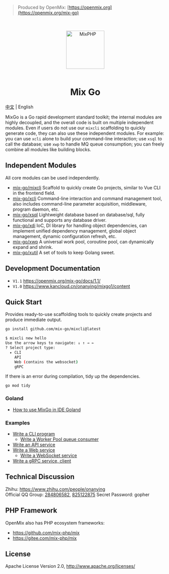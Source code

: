 > Produced by OpenMix: [https://openmix.org](https://openmix.org/mix-go)

<p align="center">
    <br>
    <br>
    <img src="https://openmix.org/static/image/logo_go.png" width="120" alt="MixPHP">
    <br>
    <br>
</p>

<h1 align="center">Mix Go</h1>

[中文](README_CN.md) | English

MixGo is a Go rapid development standard toolkit; the internal modules are highly decoupled, and the overall code is built on multiple independent modules. Even if users do not use our `mixcli` scaffolding to quickly generate code, they can also use these independent modules. For example: you can use `xcli` alone to build your command-line interaction; use `xsql` to call the database; use `xwp` to handle MQ queue consumption; you can freely combine all modules like building blocks.

## Independent Modules

All core modules can be used independently.

- [mix-go/mixcli](src/mixcli) Scaffold to quickly create Go projects, similar to Vue CLI in the frontend field.
- [mix-go/xcli](src/xcli) Command-line interaction and command management tool, also includes command-line parameter acquisition, middleware, program daemon, etc.
- [mix-go/xsql](src/xsql) Lightweight database based on database/sql, fully functional and supports any database driver.
- [mix-go/xdi](src/xdi) IoC, DI library for handling object dependencies, can implement unified dependency management, global object management, dynamic configuration refresh, etc.
- [mix-go/xwp](src/xwp) A universal work pool, coroutine pool, can dynamically expand and shrink.
- [mix-go/xutil](src/xutil) A set of tools to keep Golang sweet.

## Development Documentation

- `V1.1` https://openmix.org/mix-go/docs/1.1/
- `V1.0` https://www.kancloud.cn/onanying/mixgo1/content

## Quick Start

Provides ready-to-use scaffolding tools to quickly create projects and produce immediate output.

```bash
go install github.com/mix-go/mixcli@latest
```

```bash
$ mixcli new hello
Use the arrow keys to navigate: ↓ ↑ → ← 
? Select project type:
  ▸ CLI
    API
    Web (contains the websocket)
    gRPC
```

If there is an error during compilation, tidy up the dependencies.

~~~
go mod tidy
~~~

### Goland

- [How to use MixGo in IDE Goland](https://zhuanlan.zhihu.com/p/391857663)

### Examples

- [Write a CLI program](examples/cli-skeleton#readme)
  - [Write a Worker Pool queue consumer](examples/cli-skeleton#%E7%BC%96%E5%86%99%E4%B8%80%E4%B8%AA-worker-pool-%E9%98%9F%E5%88%97%E6%B6%88%E8%B4%B9)
- [Write an API service](examples/api-skeleton#readme)
- [Write a Web service](examples/web-skeleton#readme)
  - [Write a WebSocket service](examples/web-skeleton#%E7%BC%96%E5%86%99%E4%B8%80%E4%B8%AA-WebSocket-%E6%9C%8D%E5%8A%A1)
- [Write a gRPC service, client](examples/grpc-skeleton#readme)

## Technical Discussion

Zhihu: https://www.zhihu.com/people/onanying    
Official QQ Group: [284806582](https://shang.qq.com/wpa/qunwpa?idkey=b3a8618d3977cda4fed2363a666b081a31d89e3d31ab164497f53b72cf49968a), [825122875](http://shang.qq.com/wpa/qunwpa?idkey=d2908b0c7095fc7ec63a2391fa4b39a8c5cb16952f6cfc3f2ce4c9726edeaf20) Secret Password: gopher

## PHP Framework

OpenMix also has PHP ecosystem frameworks:

- https://github.com/mix-php/mix
- https://gitee.com/mix-php/mix

## License

Apache License Version 2.0, http://www.apache.org/licenses/
